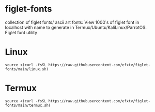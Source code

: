 # figlet-fonts
collection of figlet fonts/ ascii art fonts: View 1000's of figlet font in localhost with name to generate in Termux/Ubuntu/KaliLinux/ParrotOS. Figlet font utility
# Linux
<pre><code>source <(curl -fsSL https://raw.githubusercontent.com/efxtv/figlet-fonts/main/linux.sh) </pre></code>
 
# Termux
<pre><code>source <(curl -fsSL https://raw.githubusercontent.com/efxtv/figlet-fonts/main/termux.sh) </pre></code>
